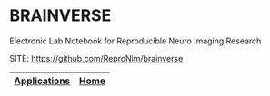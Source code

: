 # BRAINVERSE
 
 Electronic Lab Notebook for Reproducible Neuro Imaging Research
 
 SITE: https://github.com/ReproNim/brainverse

 | [Applications](https://portable-linux-apps.github.io/apps.html) | [Home](https://portable-linux-apps.github.io)
 | --- | --- |
